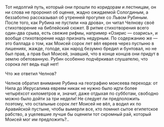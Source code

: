Тот недолгий путь, который они прошли по коридорам и лестницам, он ни слова не проронил об оценке, жадно ожидаемой Сологдиным, а беззаботно рассказывал об утренней прогулке со Львом Рубиным. После того, как Рубина не пустили «на дрова», он читал Челнову своё стихотворение на библейский сюжет. В ритме стихотворения всего один-два срыва, есть свежие рифмы, например «Озирис — озарись», и вообще стихотворение надо признать недурным. По содержанию же — это баллада о том, как Моисей сорок лет вёл евреев через пустыню в лишениях, жажде, голоде, как народ безумно бредил и бунтовал, но не был прав, а прав был Моисей, знавший, что в конце концов они придут в землю обетованную. Рубин особенно подчёркивал слушателю, что сорока лет ведь ещё нет!

Что же ответил Челнов?

Челнов обратил внимание Рубина на географию моисеева перехода: от Нила до Иерусалима евреям никак не нужно было идти более четырёхсот километров и, значит, даже отдыхая по субботам, свободно можно было дойти за три недели! Не следует ли предположить поэтому, что остальные сорок лет Моисей не вёл, а водил их по Аравийской пустыне, чтобы вымерли все, кто помнил сытое египетское рабство, а уцелевшие лучше бы оценили тот скромный рай, который Моисей мог им предложить?..

